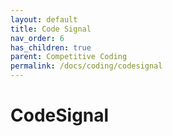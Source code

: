 ```yaml
---
layout: default
title: Code Signal
nav_order: 6
has_children: true
parent: Competitive Coding
permalink: /docs/coding/codesignal
---
```


# CodeSignal
